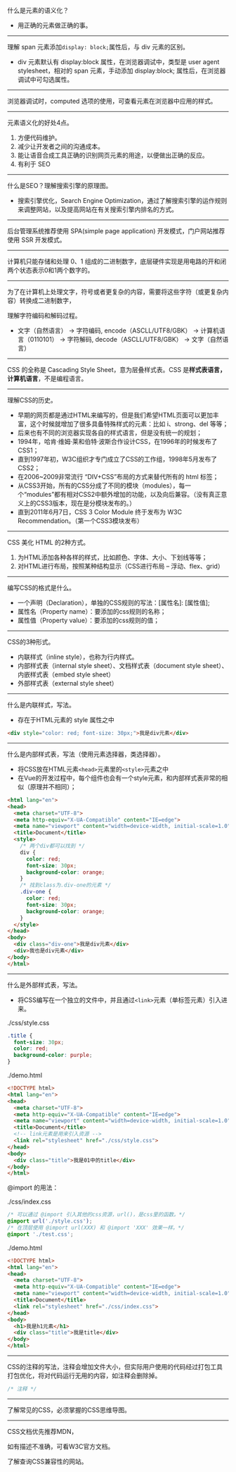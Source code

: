 什么是元素的语义化？

- 用正确的元素做正确的事。

------

理解 span 元素添加`display: block;`属性后，与 div 元素的区别。

- div 元素默认有 display:block 属性，在浏览器调试中，类型是 user agent stylesheet，相对的 span 元素，手动添加 display:block; 属性后，在浏览器调试中可勾选属性。

------

浏览器调试时，computed 选项的使用，可查看元素在浏览器中应用的样式。

------

元素语义化的好处4点。

1. 方便代码维护。
2. 减少让开发者之间的沟通成本。
3. 能让语音合成工具正确的识别网页元素的用途，以便做出正确的反应。
4. 有利于 SEO

------

什么是SEO？理解搜索引擎的原理图。

- 搜索引擎优化，Search Engine Optimization，通过了解搜索引擎的运作规则来调整网站，以及提高网站在有关搜索引擎内排名的方式。

------

后台管理系统推荐使用 SPA(simple page application) 开发模式，门户网站推荐使用 SSR 开发模式。

------

计算机只能存储和处理 0、1 组成的二进制数字，底层硬件实现是用电路的开和闭两个状态表示0和1两个数字的。

------

为了在计算机上处理文字，符号或者更复杂的内容，需要将这些字符（或更复杂内容）转换成二进制数字，

理解字符编码和解码过程。

- 文字（自然语言） -> 字符编码, encode（ASCLL/UTF8/GBK） -> 计算机语言（0110101） -> 字符解码, decode（ASCLL/UTF8/GBK） -> 文字（自然语言）

------

CSS 的全称是 Cascading Style Sheet，意为层叠样式表。CSS 是**样式表语言，计算机语言**，不是编程语言。

------

理解CSS的历史。

- 早期的网页都是通过HTML来编写的，但是我们希望HTML页面可以更加丰富，这个时候就增加了很多具备特殊样式的元素：比如 i、strong、del 等等； 
- 后来也有不同的浏览器实现各自的样式语言，但是没有统一的规划； 
- 1994年，哈肯·维姆·莱和伯特·波斯合作设计CSS，在1996年的时候发布了CSS1； 
- 直到1997年初，W3C组织才专门成立了CSS的工作组，1998年5月发布了CSS2； 
- 在2006~2009非常流行 “DIV+CSS”布局的方式来替代所有的 html 标签； 
- 从CSS3开始，所有的CSS分成了不同的模块（modules），每一个“modules”都有相对CSS2中额外增加的功能，以及向后兼容。（没有真正意义上的CSS3版本，现在是分模块发布的。）
- 直到2011年6月7日，CSS 3 Color Module 终于发布为 W3C Recommendation。（第一个CSS3模块发布）

------

CSS 美化 HTML 的2种方式。

1. 为HTML添加各种各样的样式，比如颜色、字体、大小、下划线等等； 
2. 对HTML进行布局，按照某种结构显示（CSS进行布局 – 浮动、flex、grid）

------

编写CSS的格式是什么。

- 一个声明（Declaration），单独的CSS规则的写法：[属性名]: [属性值];
- 属性名（Property name）：要添加的css规则的名称；
- 属性值（Property value）：要添加的css规则的值；

------

CSS的3种形式。

- 内联样式（inline style），也称为行内样式。
- 内部样式表（internal style sheet）、文档样式表（document style sheet）、内嵌样式表（embed style sheet）
- 外部样式表（external style sheet）

------

什么是内联样式，写法。

- 存在于HTML元素的 style 属性之中

```html
<div style="color: red; font-size: 30px;">我是div元素</div>
```

------

什么是内部样式表，写法（使用元素选择器，类选择器）。

- 将CSS放在HTML元素`<head>`元素里的`<style>`元素之中
- 在Vue的开发过程中，每个组件也会有一个style元素，和内部样式表非常的相似（原理并不相同）；

```html
<html lang="en">
<head>
  <meta charset="UTF-8">
  <meta http-equiv="X-UA-Compatible" content="IE=edge">
  <meta name="viewport" content="width=device-width, initial-scale=1.0">
  <title>Document</title>
  <style>
    /* 两个div都可以找到 */
    div {
      color: red; 
      font-size: 30px; 
      background-color: orange;
    }
    /* 找到class为.div-one的元素 */
    .div-one {
      color: red; 
      font-size: 30px; 
      background-color: orange;
    }
  </style>
</head>
<body>
  <div class="div-one">我是div元素</div>
  <div>我也是div元素</div>
</body>
</html>
```

------

什么是外部样式表，写法。

- 将CSS编写在一个独立的文件中，并且通过`<link>`元素（单标签元素）引入进来。

./css/style.css

```css
.title {
  font-size: 30px;
  color: red;
  background-color: purple;
}
```

./demo.html

```html
<!DOCTYPE html>
<html lang="en">
<head>
  <meta charset="UTF-8">
  <meta http-equiv="X-UA-Compatible" content="IE=edge">
  <meta name="viewport" content="width=device-width, initial-scale=1.0">
  <title>Document</title>
  <!-- link元素是用来引入资源 -->
  <link rel="stylesheet" href="./css/style.css">
</head>
<body>
  <div class="title">我是01中的title</div>
</body>
</html>
```

@import 的用法：

./css/index.css

```css
/* 可以通过 @import 引入其他的css资源，url()，是css里的函数。*/
@import url('./style.css');
/* 在顶层使用 @import url(XXX) 和 @import 'XXX' 效果一样。*/
@import './test.css';
```

./demo.html

```html
<!DOCTYPE html>
<html lang="en">
<head>
  <meta charset="UTF-8">
  <meta http-equiv="X-UA-Compatible" content="IE=edge">
  <meta name="viewport" content="width=device-width, initial-scale=1.0">
  <title>Document</title>
  <link rel="stylesheet" href="./css/index.css">
</head>
<body>
  <h1>我是h1元素</h1>
  <div class="title">我是title</div>
</body>
</html>
```

------

CSS的注释的写法，注释会增加文件大小，但实际用户使用的代码经过打包工具打包优化，将对代码运行无用的内容，如注释会删除掉。

```css
/* 注释 */
```

------

了解常见的CSS，必须掌握的CSS思维导图。

------

CSS文档优先推荐MDN，

[MDN CSS]: https://developer.mozilla.org/en-US/docs/Web/CSS/Reference

如有描述不准确，可看W3C官方文档。

[W3C CSS]: https://www.w3.org/TR/?tag=css

了解查询CSS兼容性的网站。

[caniuse]: https://caniuse.com/
